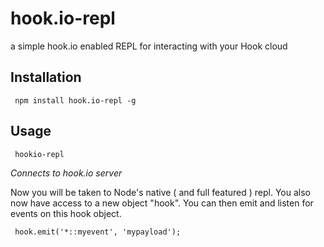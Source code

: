 # hook.io-repl

a simple hook.io enabled REPL for interacting with your Hook cloud

## Installation

     npm install hook.io-repl -g
   
## Usage

     hookio-repl
   
*Connects to hook.io server*
   
Now you will be taken to Node's native ( and full featured ) repl. You also now have access to a new object "hook". You can then emit and listen for events on this hook object.

     hook.emit('*::myevent', 'mypayload');